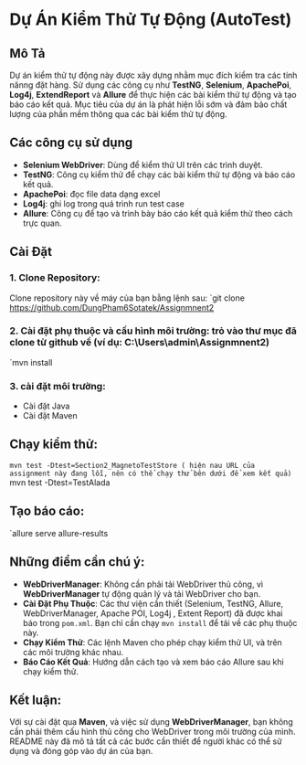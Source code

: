 # Dự Án Kiểm Thử Tự Động (AutoTest)

## Mô Tả
Dự án kiểm thử tự động này được xây dựng nhằm mục đích kiểm tra các tính nănng đặt hàng. 
Sử dụng các công cụ như **TestNG**, **Selenium**, **ApachePoi**, **Log4j**, **ExtendReport** và **Allure** để thực hiện các bài kiểm thử tự động và tạo báo cáo kết quả.
Mục tiêu của dự án là phát hiện lỗi sớm và đảm bảo chất lượng của phần mềm thông qua các bài kiểm thử tự động.

## Các công cụ sử dụng
- **Selenium WebDriver**: Dùng để kiểm thử UI trên các trình duyệt.
- **TestNG**: Công cụ kiểm thử để chạy các bài kiểm thử tự động và báo cáo kết quả.
- **ApachePoi**: đọc file data dạng excel
- **Log4j**: ghi log trong quá trình run test case
- **Allure**: Công cụ để tạo và trình bày báo cáo kết quả kiểm thử theo cách trực quan.

## Cài Đặt

### 1. Clone Repository:
Clone repository này về máy của bạn bằng lệnh sau:
`git clone https://github.com/DungPham6Sotatek/Assignmnent2


### 2. Cài đặt phụ thuộc và cấu hình môi trường: trỏ vào thư mục đã clone từ github về (ví dụ: C:\Users\admin\Assignmnent2)
`mvn install

### 3. cài đặt môi trường:

- Cài đặt Java
- Cài đặt Maven


## Chạy kiểm thử:
`mvn test -Dtest=Section2_MagnetoTestStore
( hiện nau URL của assignment này đang lỗi, nên có thể chạy thử bên dưới để xem kết quả)
`mvn test -Dtest=TestAlada


## Tạo báo cáo:
`allure serve allure-results

## Những điểm cần chú ý:
- **WebDriverManager**: Không cần phải tải WebDriver thủ công, vì **WebDriverManager** tự động quản lý và tải WebDriver cho bạn.
- **Cài Đặt Phụ Thuộc**: Các thư viện cần thiết (Selenium, TestNG, Allure, WebDriverManager, Apache POI, Log4j , Extent Report) đã được khai báo trong `pom.xml`. Bạn chỉ cần chạy `mvn install` để tải về các phụ thuộc này.
- **Chạy Kiểm Thử**: Các lệnh Maven cho phép chạy kiểm thử UI, và trên các môi trường khác nhau.
- **Báo Cáo Kết Quả**: Hướng dẫn cách tạo và xem báo cáo Allure sau khi chạy kiểm thử.

## Kết luận:
Với sự cài đặt qua **Maven**, và việc sử dụng **WebDriverManager**, bạn không cần phải thêm cấu hình thủ công cho WebDriver trong môi trường của mình. README này đã mô tả tất cả các bước cần thiết để người khác có thể sử dụng và đóng góp vào dự án của bạn.
